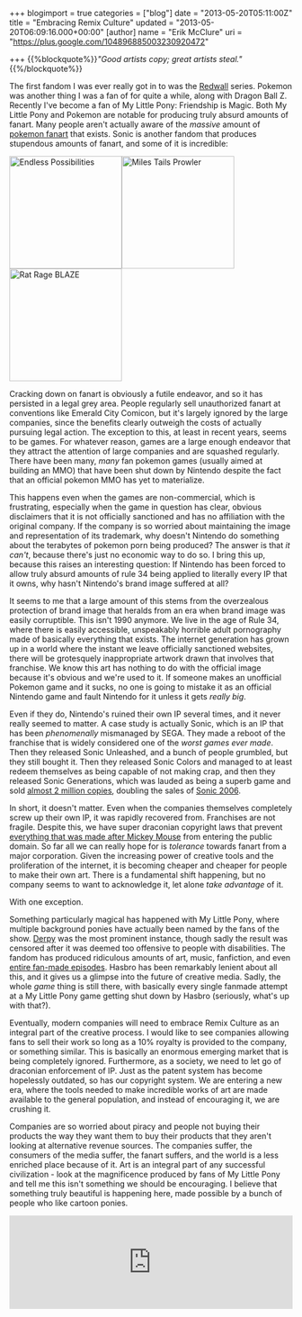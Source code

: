 +++
blogimport = true
categories = ["blog"]
date = "2013-05-20T05:11:00Z"
title = "Embracing Remix Culture"
updated = "2013-05-20T06:09:16.000+00:00"
[author]
name = "Erik McClure"
uri = "https://plus.google.com/104896885003230920472"

+++
{{%blockquote%}}*"Good artists copy; great artists steal."*{{%/blockquote%}}

The first fandom I was ever really got in to was the [Redwall](https://en.wikipedia.org/wiki/Redwall) series. Pokemon was another thing I was a fan of for quite a while, along with Dragon Ball Z. Recently I've become a fan of My Little Pony: Friendship is Magic. Both My Little Pony and Pokemon are notable for producing truly absurd amounts of fanart. Many people aren't actually aware of the *massive* amount of [pokemon fanart](http://chillysundance.deviantart.com/art/To-Each-Their-own-Ends-Cover-368357065) that exists. Sonic is another fandom that produces stupendous amounts of fanart, and some of it is incredible: 

<a href="http://thatsonicblog.tumblr.com/post/42472807101/thatsonicblog-endless-possibilities-kitosan"><img src="https://gs1.wac.edgecastcdn.net/8019B6/data.tumblr.com/tumblr_maov08123h1rzy01ro1_500.png" alt="Endless Possibilities" height="200px" /></a><a href="http://www.newgrounds.com/art/view/megawolf77/miles-tails-prowler"><img src="http://art.ngfiles.com/images/24/megawolf77_miles-tails-prowler.png" alt="Miles Tails Prowler" height="200px" /></a><a href="http://robaato.deviantart.com/art/Rat-Rage-BLAZE-341526657"><img src="http://fc01.deviantart.net/fs70/f/2012/341/f/8/f8f6dbc6acf239fb3da21007a42baa8f-d5nc3nl.png" alt="Rat Rage BLAZE" height="200px" /> </a>

Cracking down on fanart is obviously a futile endeavor, and so it has persisted in a legal grey area. People regularly sell unauthorized fanart at conventions like Emerald City Comicon, but it's largely ignored by the large companies, since the benefits clearly outweigh the costs of actually pursuing legal action. The exception to this, at least in recent years, seems to be games. For whatever reason, games are a large enough endeavor that they attract the attention of large companies and are squashed regularly. There have been many, *many* fan pokemon games (usually aimed at building an MMO) that have been shut down by Nintendo despite the fact that an official pokemon MMO has yet to materialize.  

This happens even when the games are non-commercial, which is frustrating, especially when the game in question has clear, obvious disclaimers that it is not officially sanctioned and has no affiliation with the original company. If the company is so worried about maintaining the image and representation of its trademark, why doesn't Nintendo do something about the terabytes of pokemon porn being produced? The answer is that *it can't*, because there's just no economic way to do so. I bring this up, because this raises an interesting question: If Nintendo has been forced to allow truly absurd amounts of rule 34 being applied to literally every IP that it owns, why hasn't Nintendo's brand image suffered at all? 

It seems to me that a large amount of this stems from the overzealous protection of brand image that heralds from an era when brand image was easily corruptible. This isn't 1990 anymore. We live in the age of Rule 34, where there is easily accessible, unspeakably horrible adult pornography made of basically everything that exists. The internet generation has grown up in a world where the instant we leave officially sanctioned websites, there will be grotesquely inappropriate artwork drawn that involves that franchise. We know this art has nothing to do with the official image because it's obvious and we're used to it. If someone makes an unofficial Pokemon game and it sucks, no one is going to mistake it as an official Nintendo game and fault Nintendo for it unless it gets *really big*. 

Even if they do, Nintendo's ruined their own IP several times, and it never really seemed to matter. A case study is actually Sonic, which is an IP that has been *phenomenally* mismanaged by SEGA. They made a reboot of the franchise that is widely considered one of the *worst games ever made*. Then they released Sonic Unleashed, and a bunch of people grumbled, but they still bought it. Then they released Sonic Colors and managed to at least redeem themselves as being capable of not making crap, and then they released Sonic Generations, which was lauded as being a superb game and sold [almost 2 million copies](http://www.examiner.com/article/sega-reveals-sales-data-for-sonic-generations-yakuza-dead-souls-and-more), doubling the sales of [Sonic 2006](http://www.vgchartz.com/game/70440/sonic-the-hedgehog/). 

In short, it doesn't matter. Even when the companies themselves completely screw up their own IP, it was rapidly recovered from. Franchises are not fragile. Despite this, we have super draconian copyright laws that prevent [everything that was made after Mickey Mouse](https://en.wikipedia.org/wiki/Mickey_mouse_law) from entering the public domain. So far all we can really hope for is *tolerance* towards fanart from a major corporation. Given the increasing power of creative tools and the proliferation of the internet, it is becoming cheaper and cheaper for people to make their own art. There is a fundamental shift happening, but no company seems to want to acknowledge it, let alone *take advantage* of it. 

With one exception. 

Something particularly magical has happened with My Little Pony, where multiple background ponies have actually been named by the fans of the show. [Derpy](http://mlp.wikia.com/wiki/Derpy) was the most prominent instance, though sadly the result was censored after it was deemed too offensive to people with disabilities. The fandom has produced ridiculous amounts of art, music, fanfiction, and even [entire fan-made episodes](http://www.youtube.com/watch?v=do6RDSwaWek). Hasbro has been remarkably lenient about all this, and it gives us a glimpse into the future of creative media. Sadly, the whole *game* thing is still there, with basically every single fanmade attempt at a My Little Pony game getting shut down by Hasbro (seriously, what's up with that?).  

Eventually, modern companies will need to embrace Remix Culture as an integral part of the creative process. I would like to see companies allowing fans to sell their work so long as a 10% royalty is provided to the company, or something similar. This is basically an enormous emerging market that is being completely ignored. Furthermore, as a society, we need to let go of draconian enforcement of IP. Just as the patent system has become hopelessly outdated, so has our copyright system. We are entering a new era, where the tools needed to make incredible works of art are made available to the general population, and instead of encouraging it, we are crushing it. 

Companies are so worried about piracy and people not buying their products the way they want them to buy their products that they aren't looking at alternative revenue sources. The companies suffer, the consumers of the media suffer, the fanart suffers, and the world is a less enriched place because of it. Art is an integral part of any successful civilization - look at the magnificence produced by fans of My Little Pony and tell me this isn't something we should be encouraging. I believe that something truly beautiful is happening here, made possible by a bunch of people who like cartoon ponies. 



<iframe width="100%" height="166" scrolling="no" frameborder="no" src="https://w.soundcloud.com/player/?url=http%3A%2F%2Fapi.soundcloud.com%2Ftracks%2F86408231"></iframe>

<a href="http://aeronjvl.deviantart.com/art/Fluttershy-s-freaky-knowledge-of-Knitting-341489981"><img src="http://th07.deviantart.net/fs70/200H/i/2012/341/5/2/fluttershy_s_freaky_knowledge_of____knitting__by_aeronjvl-d5nbbct.jpg" style="padding:0" alt=""/></a><a href="http://aeronjvl.deviantart.com/art/Fluttershy-Oh-yes-372565950"><img src="http://th04.deviantart.net/fs71/200H/i/2013/139/c/1/fluttershy___oh__yes__by_aeronjvl-d65tdq6.jpg" style="padding:0" alt=""/></a><a href="http://jggjqm522.deviantart.com/art/Windy-Day-370596920"><img src="http://th08.deviantart.net/fs71/200H/i/2013/129/b/f/windy_day_by_jggjqm522-d64n6ew.jpg" style="padding:0" alt=""/></a><a href="http://antiander.deviantart.com/art/RD-365833647"><img src="http://th04.deviantart.net/fs71/200H/f/2013/105/d/8/rd_by_antiander-d61t31r.png" style="padding:0" alt=""/></a><a href="http://suikuzu.deviantart.com/art/Apples-372391462"><img src="http://th06.deviantart.net/fs70/200H/f/2013/138/b/d/apples_by_suikuzu-d65pn3a.png" style="padding:0" alt=""/></a><a href="http://britishstarr.deviantart.com/art/Are-ya-thinkin-what-I-m-thinkin-371561179"><img src="http://th04.deviantart.net/fs70/200H/f/2013/133/3/c/are_ya_thinkin__what_i_m_thinkin___by_britishstarr-d657ufv.png" style="padding:0" alt=""/></a><a href="http://geomancing.deviantart.com/art/Sleepy-Belle-371681611"><img src="http://th03.deviantart.net/fs70/200H/i/2013/134/3/8/sleepy_belle_by_geomancing-d65afd7.png" style="padding:0" alt=""/></a><a href="http://handsockz.deviantart.com/art/Sleepy-Octy-360537629"><img src="http://th07.deviantart.net/fs71/200H/i/2013/079/9/5/sleepy_octy_by_handsockz-d5ynkm5.png" style="padding:0" alt=""/></a><a href="http://soapie-solar.deviantart.com/art/HURRRAaahhh-353458901"><img src="http://th06.deviantart.net/fs71/200H/f/2013/041/a/6/hurrraaahhh_____by_soapie_solar-d5ufumt.jpg" alt=""/></a><a href="http://ponykillerx.deviantart.com/art/Meh-370390567"><img src="http://th04.deviantart.net/fs71/200H/f/2013/128/9/c/meh_by_ponykillerx-d64ir6v.png" style="padding:0" alt=""/></a><a href="http://chibi-jen-hen.deviantart.com/art/Seafoam-305152074"><img src="http://th02.deviantart.net/fs70/200H/i/2012/150/0/a/sea____something_by_chibi_jen_hen-d51ogui.jpg" style="padding:0" alt=""/></a><a href="http://huussii.deviantart.com/art/MLP-Hop-Skip-and-JUMP-369888282"><img src="http://th01.deviantart.net/fs70/200H/i/2013/125/2/9/mlp___hop__skip_and_jump__by_huussii-d647zmi.png" style="padding:0" alt=""/></a><a href="http://joieart.deviantart.com/art/Flowerdash-369337767"><img src="http://th04.deviantart.net/fs70/200H/f/2013/122/f/b/flowerdash_by_joieart-d63w6uf.jpg" style="padding:0" alt=""/></a><a href="http://huussii.deviantart.com/art/MLP-Lone-Denizen-of-Everfree-352021473"><a href="http://alasou.deviantart.com/art/Bunny-Babs-Seed-366394856"><img src="http://th01.deviantart.net/fs70/200H/f/2013/108/5/a/bunny_babs_seed_by_alasou-d62542w.png" style="padding:0" alt=""/></a><img src="http://th02.deviantart.net/fs70/200H/i/2013/067/1/b/mlp___lone_denizen_of_everfree_by_huussii-d5tl1i9.png" style="padding:0" alt=""/></a><a href="http://tyruas.deviantart.com/art/String-Pony-and-Low-Frequency-Sound-Pony-361027920"><img src="http://th02.deviantart.net/fs70/200H/i/2013/081/f/b/string_pony_and_low_frequency_sound_pony_by_tyruas-d5yy2xc.png" style="padding:0" alt=""/></a><a href="http://mewball.deviantart.com/art/Everfree-Forest-369336574"><img src="http://th01.deviantart.net/fs71/200H/i/2013/122/8/8/everfree_forest_by_mewball-d63w5xa.png" style="padding:0" alt=""/></a><a href="http://ruhje.deviantart.com/art/What-is-this-place-325033866"><img src="http://th04.deviantart.net/fs70/200H/f/2012/247/d/0/what_is_this_place____by_ruhje-d5dilqi.jpg" style="padding:0" alt=""/></a><a href="http://harwicks-art.deviantart.com/art/One-for-All-323928585"><img src="http://th06.deviantart.net/fs70/200H/f/2012/241/2/d/one_for_all____by_harwicks_art-d5cuww9.jpg" style="padding:0" alt=""/></a><a href="http://alasou.deviantart.com/art/Fun-time-with-Princess-and-CMC-366270169"><img src="http://th04.deviantart.net/fs71/200H/i/2013/107/b/d/fun_time_with_princess_and_cmc_by_alasou-d622fvd.png" style="padding:0" alt=""/></a><a href="http://alasou.deviantart.com/art/Nightmare-Night-Powder-360772900"><img src="http://th01.deviantart.net/fs71/200H/i/2013/080/8/e/nightmare_night_powder_by_alasou-d5ysm5g.png" style="padding:0" alt=""/></a><a href="http://csimadmax.deviantart.com/art/mom-235495562"><img src="http://th08.deviantart.net/fs71/200H/i/2011/197/5/6/mom_by_csimadmax-d3w7hje.png" style="padding:0" alt=""/></a><a href="http://huussii.deviantart.com/art/MLP-Mirror-Pond-356978109"><img src="http://th01.deviantart.net/fs70/200H/i/2013/060/c/3/mlp___mirror_pond_by_huussii-d5wja2l.png" style="padding:0" alt=""/></a><a href="http://huussii.deviantart.com/art/MLP-And-the-Best-Pet-Won-366793766"><img src="http://th02.deviantart.net/fs71/200H/i/2013/110/6/1/mlp___and_the_best_pet_won_by_huussii-d62dnvq.png" style="padding:0" alt=""/></a><a href="http://gign-3208.deviantart.com/art/Octavia-332075395"><img src="http://th00.deviantart.net/fs71/200H/f/2012/286/c/f/octavia_by_gign_3208-d5hpj0j.png" style="padding:0" alt=""/></a><a href="http://awsdemlp.deviantart.com/art/MLP-Fluttershy-345558590"><img src="http://th08.deviantart.net/fs70/200H/i/2012/364/a/b/_mlp__fluttershy_by_awsdemlp-d5pqipq.png" style="padding:0" alt=""/></a><a href="http://ziom05.deviantart.com/art/Trixie-I-won-t-lie-anymore-297624571"><img src="http://th06.deviantart.net/fs70/200H/f/2012/112/9/4/trixie___i_won__t_lie_anymore____by_ziom05-d4x74l7.jpg" style="padding:0" alt=""/></a><a href="http://ziom05.deviantart.com/art/The-Ancient-Elements-of-Harmony-330658121"><img src="http://th09.deviantart.net/fs70/200H/i/2012/278/9/7/the_ancient_elements_of_harmony_by_ziom05-d5gv5ft.jpg" style="padding:0" alt=""/></a><a href="http://fedte.deviantart.com/art/The-Crystal-Empire-354681015?q=favby%3Ablackhole12%2F1127787&qo=166"><img src="http://th03.deviantart.net/fs70/200H/i/2013/050/3/7/the_crystal_empire_by_fedte-d5v61mf.jpg" style="padding:0" alt=""/></a><a href="http://vest.deviantart.com/art/Dare-347715785"><img src="http://th01.deviantart.net/fs71/200H/f/2013/009/7/2/dare_by_vest-d5r0r7t.jpg" style="padding:0" alt=""/></a><a href="http://huussii.deviantart.com/art/MLP-The-Unsung-End-362486615"><img src="http://th07.deviantart.net/fs70/200H/i/2013/089/8/5/mlp___the_unsung_end_by_huussii-d5ztcgn.png" style="padding:0" alt=""/></a><a href="http://azenge.deviantart.com/art/Lost-Letter-320445102"><img src="http://th01.deviantart.net/fs70/200H/i/2012/231/b/d/lost_letter_by_azenge-d5as90u.png" style="padding:0" alt=""/></a><a href="http://tsurime.deviantart.com/art/oh-to-fly-336360447"><img src="http://th05.deviantart.net/fs70/200H/f/2012/311/4/1/oh_to_fly_by_tsurime-d5k9ddr.jpg" style="padding:0" alt=""/></a><a href="http://sanraia.deviantart.com/art/let-s-fly-to-the-castle-365442651"><img src="http://th02.deviantart.net/fs71/200H/f/2013/103/6/c/let_s_fly_to_the_castle_by_sanraia-d61kpcr.png" style="padding:0" alt=""/></a><a href="http://limreiart.deviantart.com/art/Innocence-281281931"><img src="http://th01.deviantart.net/fs71/200H/i/2012/024/2/2/innocence_by_limreiart-d4nguiz.jpg" style="padding:0" alt=""/></a><a href="http://atryl.deviantart.com/art/Forest-Picnic-366467710"><img src="http://th05.deviantart.net/fs71/200H/i/2013/108/1/e/forest_picnic_by_atryl-d626oam.png" style="padding:0" alt=""/></a><a href="http://saturnspace.deviantart.com/art/Celestial-Crevasse-336338443"><img src="http://th05.deviantart.net/fs70/200H/f/2012/311/b/0/celestial_crevasse_by_saturnspace-d5k8wej.png" style="padding:0" alt=""/></a><a href="http://nyarmarr.deviantart.com/art/Request-315278430"><img src="http://th06.deviantart.net/fs70/200H/i/2012/199/e/6/request_by_nyarmarr-d57pie6.png" style="padding:0" alt=""/></a><a href="http://brony2you.deviantart.com/art/Above-The-Clouds-306814184"><img src="http://th04.deviantart.net/fs70/200H/i/2012/159/2/4/above_the_clouds_by_brony2you-d52o3c8.png" style="padding:0" alt=""/></a><a href="http://aeronjvl.deviantart.com/art/The-Road-Less-Travelled-331966068"><img src="http://th00.deviantart.net/fs71/200H/i/2012/291/7/e/the_road_less_travelled_by_aeronjvl-d5hn6no.jpg" style="padding:0" alt=""/></a><a href="http://tsitra360.deviantart.com/art/Dashing-Heights-342230071"><img src="http://th08.deviantart.net/fs71/200H/i/2012/345/1/f/dashing_heights_by_tsitra360-d5nr6ev.jpg" style="padding:0" alt=""/></a>
